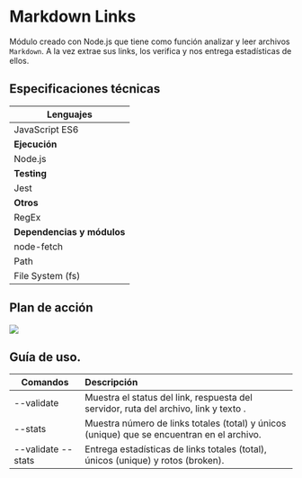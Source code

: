 # Markdown Links

Módulo creado con Node.js que tiene como función analizar y leer archivos `Markdown`. A la vez extrae sus links, los verifica y nos entrega estadísticas de ellos.

## Especificaciones técnicas
| Lenguajes                  |
| -----------------          |
| JavaScript ES6             | 
| **Ejecución**              | 
| Node.js                    | 
| **Testing**                |
| Jest                       | 
| **Otros**                  |
| RegEx                      |
| **Dependencias y módulos** |
| node-fetch                 |
| Path                       |
| File System (fs)           |



## Plan de acción
![](https://i.ibb.co/ZKk1YSM/midiagrama.jpg)

##  Guía de uso.



| Comandos            | Descripción
| -----------------   |:----------------------- |
| --validate          | Muestra el status del link, respuesta del servidor, ruta del archivo, link y texto .|
| --stats             | Muestra número de links totales (total) y únicos (unique) que se encuentran en el archivo.          |
| --validate --stats  | Entrega estadísticas de links totales (total), únicos (unique) y rotos (broken).
